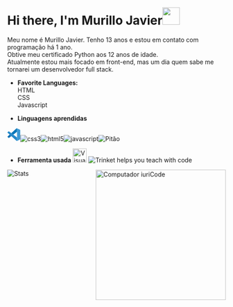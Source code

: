# Hi there, I'm Murillo Javier<img src="https://media3.giphy.com/media/RJPIsQasw54INPJ7yv/giphy.gif"  width="40px" height="40px">


Meu nome é Murillo Javier. Tenho 13 anos e estou em contato com programação há 1 ano.<br>
Obtive meu certificado Python aos 12 anos de idade. <br>
Atualmente estou mais focado em front-end, mas um dia quem sabe me tornarei um desenvolvedor full stack.<br>



- **Favorite Languages:** <br>
HTML <br>
CSS <br>
Javascript<br>

- **Linguagens aprendidas**

<svg xmlns="http://www.w3.org/2000/svg" height="30" viewBox="-11.9 -2 1003.9 995.6" width="30"><path d="m12.1 353.9s-24-17.3 4.8-40.4l67.1-60s19.2-20.2 39.5-2.6l619.2 468.8v224.8s-.3 35.3-45.6 31.4z" fill="#2489ca"/><path d="m171.7 498.8-159.6 145.1s-16.4 12.2 0 34l74.1 67.4s17.6 18.9 43.6-2.6l169.2-128.3z" fill="#1070b3"/><path d="m451.9 500 292.7-223.5-1.9-223.6s-12.5-48.8-54.2-23.4l-389.5 354.5z" fill="#0877b9"/><path d="m697.1 976.2c17 17.4 37.6 11.7 37.6 11.7l228.1-112.4c29.2-19.9 25.1-44.6 25.1-44.6v-671.2c0-29.5-30.2-39.7-30.2-39.7l-197.7-95.3c-43.2-26.7-71.5 4.8-71.5 4.8s36.4-26.2 54.2 23.4v887.5c0 6.1-1.3 12.1-3.9 17.5-5.2 10.5-16.5 20.3-43.6 16.2z" fill="#3c99d4"/></svg><img alt="css3" src="https://camo.githubusercontent.com/3e174760f040ff72a1350d8a0355cf43ebede6411caac0d79c20bb7206991f15/68747470733a2f2f69636f6e67722e616d2f64657669636f6e2f637373332d6f726967696e616c2e7376673f73697a653d333626636f6c6f723d63757272656e74436f6c6f72" data-canonical-src="https://icongr.am/devicon/css3-original.svg?size=36&amp;color=currentColor" style="max-width:100%;"><img alt="html5" src="https://camo.githubusercontent.com/9d31fe49d852d2c0c138d6726bb6367ebbb83662dff601baf2b8c11440efa07a/68747470733a2f2f69636f6e67722e616d2f64657669636f6e2f68746d6c352d6f726967696e616c2e7376673f73697a653d333626636f6c6f723d63757272656e74436f6c6f72" data-canonical-src="https://icongr.am/devicon/html5-original.svg?size=36&amp;color=currentColor" style="max-width:100%;"><img alt="javascript" src="https://camo.githubusercontent.com/75361b6f8328c59321aa063aba876bbfd4e48a6d0ef201ba1d687a3bb4d6b143/68747470733a2f2f69636f6e67722e616d2f64657669636f6e2f6a6176617363726970742d6f726967696e616c2e7376673f73697a653d333626636f6c6f723d63757272656e74436f6c6f72" data-canonical-src="https://icongr.am/devicon/javascript-original.svg?size=36&amp;color=currentColor" style="max-width:100%;"><img alt="Pitão" src="https://camo.githubusercontent.com/a3fdae95eeb866d0315ec4f7612e013212c26204051b8ba80dd25b4f4de39f3a/68747470733a2f2f69636f6e67722e616d2f64657669636f6e2f707974686f6e2d6f726967696e616c2e7376673f73697a653d333626636f6c6f723d63757272656e74436f6c6f72" data-canonical-src="https://icongr.am/devicon/python-original.svg?size=36&amp;color=currentColor" style="max-width:100%;">

- **Ferramenta usada**
<img height="32" src="https://camo.githubusercontent.com/97f8c7c8c12c3fea0861c0586d119d35578f25def484b09c315620dac01f4b13/68747470733a2f2f692e696d6775722e636f6d2f5271395455524c2e706e67" alt="Visual Studio Code" data-canonical-src="https://i.imgur.com/Rq9TURL.png" style="max-width:100%;"> <img src="/cache-prefix-c52e0939/img/trinket-logo.png" alt="Trinket helps you teach with code">


<img src="https://camo.githubusercontent.com/819faac558752eeb0aabb5f62e69597b8ae5c524e8074ed0eff369649a6f6003/68747470733a2f2f6d65646961302e67697068792e636f6d2f6d656469612f67554e413751483441654c64652f67697068792e676966" width="300px" align="right" alt="Computador iuriCode" data-canonical-src="https://media0.giphy.com/media/gUNA7QH4AeLde/giphy.gif" style="max-width:100%;">

 ![Stats](https://github-readme-stats.vercel.app/api?username=Murillo-Javier&show_icons=true)
 
